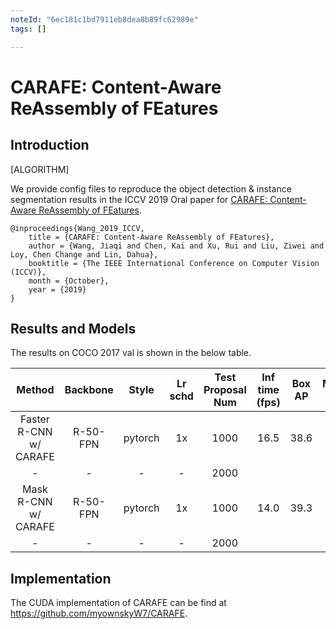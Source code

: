 ```yaml
---
noteId: "6ec181c1bd7911eb8dea8b89fc62989e"
tags: []

---
```


# CARAFE: Content-Aware ReAssembly of FEatures

## Introduction

[ALGORITHM]

We provide config files to reproduce the object detection & instance segmentation results in the ICCV 2019 Oral paper for [CARAFE: Content-Aware ReAssembly of FEatures](https://arxiv.org/abs/1905.02188).

```
@inproceedings{Wang_2019_ICCV,
    title = {CARAFE: Content-Aware ReAssembly of FEatures},
    author = {Wang, Jiaqi and Chen, Kai and Xu, Rui and Liu, Ziwei and Loy, Chen Change and Lin, Dahua},
    booktitle = {The IEEE International Conference on Computer Vision (ICCV)},
    month = {October},
    year = {2019}
}
```

## Results and Models

The results on COCO 2017 val is shown in the below table.

| Method               | Backbone | Style   | Lr schd | Test Proposal Num | Inf time (fps) | Box AP | Mask AP | Config | Download |
|:--------------------:|:--------:|:-------:|:-------:|:-----------------:|:--------------:|:------:|:-------:|:------:|:--------:|
| Faster R-CNN w/ CARAFE | R-50-FPN | pytorch | 1x      | 1000 | 16.5 | 38.6   | 38.6       | [config](https://github.com/open-mmlab/mmdetection/tree/master/configs/carafe/faster_rcnn_r50_fpn_carafe_1x_coco.py) | [model](http://download.openmmlab.com/mmdetection/v2.0/carafe/faster_rcnn_r50_fpn_carafe_1x_coco/faster_rcnn_r50_fpn_carafe_1x_coco_bbox_mAP-0.386_20200504_175733-385a75b7.pth) &#124; [log](http://download.openmmlab.com/mmdetection/v2.0/carafe/faster_rcnn_r50_fpn_carafe_1x_coco/faster_rcnn_r50_fpn_carafe_1x_coco_20200504_175733.log.json) |
| -                      |    -     |  -      | -       | 2000 |      |        |            |  |
| Mask R-CNN w/ CARAFE   | R-50-FPN | pytorch | 1x      | 1000 | 14.0 | 39.3   | 35.8       | [config](https://github.com/open-mmlab/mmdetection/tree/master/configs/carafe/mask_rcnn_r50_fpn_carafe_1x_coco.py) | [model](http://download.openmmlab.com/mmdetection/v2.0/carafe/mask_rcnn_r50_fpn_carafe_1x_coco/mask_rcnn_r50_fpn_carafe_1x_coco_bbox_mAP-0.393__segm_mAP-0.358_20200503_135957-8687f195.pth) &#124; [log](http://download.openmmlab.com/mmdetection/v2.0/carafe/mask_rcnn_r50_fpn_carafe_1x_coco/mask_rcnn_r50_fpn_carafe_1x_coco_20200503_135957.log.json) |
| -                      |   -      |  -      |   -     | 2000 |      |        |            |  |

## Implementation

The CUDA implementation of CARAFE can be find at https://github.com/myownskyW7/CARAFE.
